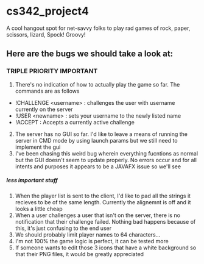 # cs342_project4
A cool hangout spot for net-savvy folks to play rad games of rock, paper, scissors, lizard, Spock! Groovy!

## Here are the bugs we should take a look at:
### TRIPLE PRIORITY IMPORTANT
1. There's no indication of how to actually play the game so far. The commands are as follows
  * !CHALLENGE \<username\> : challenges the user with username currently on the server
  * !USER \<newname\>       : sets your username to the newly listed name
  * !ACCEPT               : Accepts a currently active challenge
2. The server has no GUI so far. I'd like to leave a means of running the server in CMD mode by using launch params but we still need to implement the gui
3. I've been chasing this weird bug wherein everything fucntions as normal but the GUI doesn't seem to update properly. No errors occur and for all intents and purposes it appears to be a JAVAFX issue so we'll see
##### less important stuff
1. When the player list is sent to the client, I'd like to pad all the strings it recieves to be of the same length. Currently the alignemnt is off and it looks a little cheap
2. When a user challenges a user that isn't on the server, there is no notification that their challenge failed. Nothing bad happens because of this, it's just confusing to the end user
3. We should probably limit player names to 64 characters...
4. I'm not 100% the game logic is perfect, it can be tested more
5. If someone wants to edit those 3 icons that have a white background so that their PNG files, it would be greatly appreciated
